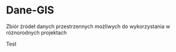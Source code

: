 # Dane-GIS
Zbiór źródeł danych przestrzennych możliwych do wykorzystania w różnorodnych projektach

Test 
